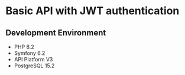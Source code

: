 # Basic API with JWT authentication

## Development Environment

- PHP 8.2
- Symfony 6.2
- API Platform V3
- PostgreSQL 15.2
